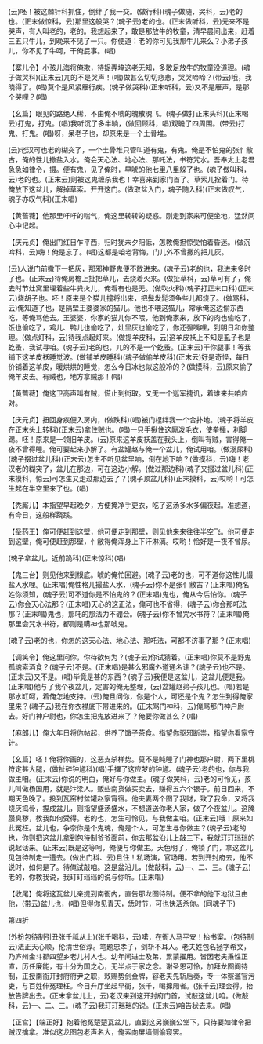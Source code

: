<!-- { "loadSidebar": true } -->
(云)呸！被这棘针科抓住，倒绊了我一交。(做行科)(魂子做随，哭科，云)老的也。(正末做惊科，云)那里这般哭？(魂子云)老的也。(正末做听科，云)元来不是哭声，有人叫老的，老的。我想起来了，敢是那放牛的牧童，清早晨间出来，赶着三五只牛儿，到晚来不见了一只。你便道：老的你可见我那牛儿来么？小弟子孩儿，你不见了牛呵，干俺屁事。(唱)

【寨儿令】小孩儿海将俺欺，待捉弄埯这老无知，多敢足放牛的牧童没道理。(魂子做哭科)(正末云)兀的不是哭声！(唱)做甚么切切悲悲，哭哭啼啼？(带云)哦，我晓得了。(唱)莫个是风紧雁行疾。(魂子做哭科)(正末听科，云)又不是雁声，是那个哭哩？(唱)

【幺篇】眼见的路绝人稀，不由俺不唬的魄散魂飞。(魂子做打正末头科)(正末喝云)打鬼，打鬼。(唱)我听沉了多半晌，(做回顾科，唱)观瞻了四周围。(带云)打鬼、打鬼。(唱)呀，呆老子也，却原来是一个土骨堆。

(云)老汉可也老的糊突了，一个土骨堆只管叫道有鬼，有鬼。俺是不怕鬼的张忄敝古，俺的性儿撒盐入水。俺会天心法、地心法、那吒法，书符咒水。吾奉太上老君急急如律令，摄。便有鬼，见了俺时，早唬的他七里八里躲了也。(魂子做叫科，云)老的也。(正末云)则被这鬼缠杀我也！幸喜来到家门首了。草索儿拴着门。待俺放下这盆儿，解掉草索。开开这门。(做取盆入门，魂子随入科)(正末做叹气，魂子亦叹气科)(正末唱)

【黄蔷薇】他那里吁吁的喘气，俺这里转转的疑惑。刚走到家来可便坐地，猛然间心中记起。

【庆元贞】俺出门红日乍平西，归时犹未夕阳低，怎教俺担惊受怕着昏迷。(做沉吟科，云)嗨！俺是忘了。(唱)这都是咱老背悔，门儿外不曾撒的把儿灰。

(云)人说门前撒下一把灰，那邪神野鬼便不敢进来。(魂子云)老的也，我进来多时了也。(正末云)待俺房檐上扯把草儿，去烧着火来。(做扯草科，云)草可有了，俺去时节灶窝里埋着些牛粪火儿，俺看有也是无。(做吹火科)(魂子打正末口科)(正末云)烧胡子也。呸！原来是个猫儿撞将出来，把鬓发髭须争些儿都烧了。(做骂科，云)俺知道了也，是隔壁王婆婆家的猫儿。他也不喂这猫儿，常承俺这边偷东西吃，等俺骂他去。王婆婆，你家的猫儿你不喂，他到俺家来，放下的肉也偷吃了，饭也偷吃了，鸡儿、鸭儿也偷吃了，灶里灰也偷吃了，你还强嘴哩，到明日和你整理。(做点灯科，云)待我点起灯来。(做提羊皮科，云)这羊皮袄上不知是虱子也是虼蚤，我试寻咱。(魂子云)老的也，兀的不是一个虼蚤。(正末云)干你腿事！等我铺下这羊皮袄睡觉波。(做铺羊皮睡科)(魂子做偷羊皮科)(正末云)好是奇怪，每日价铺着这羊皮，暖烘烘的睡觉，怎么今日冰也似这般冷的？(做摸科，云)原来偷了俺羊皮去。有贼也，地方拿贼那！(唱)

【黄蔷薇】俺这卫高声叫有贼，慌止到街取。又无一个巡军捷讥，着谁来共咱应对。

【庆元贞】扭回身疾便入房内，(做跌科)(唱)被门桯绊我一个合扑地。(魂子将羊皮在正末头上转科)(正末云)拿住贼也。(唱)一只手揪住这厮泼毛衣，使拳捶，利脚踢。呸！原来是一领旧羊皮。(云)原来这羊皮袄盖在我头上，倒叫有贼，害得俺一夜不曾得睡。俺可要起来小解了。有盆罐赵与俺一个盆儿，俺试用咱。(做溺尿科)(魂子掇过盆儿科)(正末云)怎生不听见盆里响，倒在地下响？(做摸科，云)嗨！老汉老的糊突了，盆儿在那边，可在这边小解。(做过那边科)(魂子又掇过盆儿科)(正末摸科，惊云)可怎生又走过那边去了？(魂子顶盆儿科)(正末摸科，云)哎哟！可怎生起在半空里来了也。(唱)

【秃厮儿】本指望早起晚夕，方便掩净手更衣，吃了这汤多水多偏夜起。准想道，有今日，这般样跷蹊。

【圣药王】俺可便赶到这壁，他可便走到那壁，则见他来来往往半空飞。他可便走到这壁，俺可便赶到那壁，忄敝得俺浑身上下汗淋漓。哎哟！恰好是一夜不曾尿。

(魂子拿盆儿，近前跪科)(正未惊科)(唱)

【鬼三台】则见他来到根底。唬的俺忙回避。(魂子云)老的也，可不道你这性儿撮盐入水哩。(正末唱)俺性格儿撮盐入水，(魂子云)你不是张忄敝古？(正末唱)俺名姓你须知，(魂子云)可不道你是不怕鬼的？(正末唱)鬼也，俺从今后怕你。(魂子云)你会天心法那？(正末唱)天心的这正法，俺可也不省得，(魂子云)你会那吒法那？(正末唱)鬼也，那吒的那法力不硼会。(魂子云)你不曾咒水书符？(正末唱)俺那里会咒水书符，都则是瞒神也那唬鬼。

(魂子云)老的也，你怎的这天心法、地心法、那吒法，可都不济事了那？(正末唱)

【调笑令】俺这里问你，你待欲何为？(魂子云)你试猜着。(正末唱)你莫不是野鬼孤魂索酒食？(魂子云)不是。(正末唱)是甚么邪魔外道通名讳？(魂子云)也不是。(正末云)又不是。(唱)毕竟是甚的东西？(魂子云)我便是这盆儿，这盆儿便是我。(正末唱)他与了我个夜盆儿，定害的俺无整理，(云)盆罐赵弟子孩儿也。(唱)若是那水缸呵，着俺怎地支持。(云)俺且问你，你是个人，可还是个鬼？怎生到得俺家里来？(魂子云)我在你衣襟底下带进来的。(正末骂门神科，云)俺骂那门神户尉去。好门神户尉也，你怎生把鬼放进来了？俺要你做甚么？(唱)

【麻郎儿】俺大年日将你帖起，供养了馓子茶食。指望你驱邪断祟，指望你看家守计。

【幺篇】呸！俺将你画的，这恶支杀样势。莫不是盹睡了门神也那户尉，两下里桃符定甚大腿，(做扯碎钟馗科)(唱)手攞了这应梦的钟馗。(魂子云)老的也，你与我做主咱。(正末云)你说的明白，俺好与你做主。(魂子做哭科，云)老的可怜见，孩儿叫做杨国用，就是汴梁人。贩些南货做买卖去，赚得五六个银子。前日回来，不期天色晚了。投到瓦窑村盆罐赵家宵宿。他夫妻两个图了我财，致了我命，又将我烧灰捣骨，捏成盆儿，则指望盛汤盛水，不想道送你老人家，做了个夜盆儿。这腌臜臭秽，教我如何受得。老的也，怎生可怜见，与我做主咱。(正末云)哦！原来如此冤枉。盆儿也，争奈你是个鬼魂，俺是个人，可怎生与你做主？(魂子云)老的也，你则把这盆儿拿到包待制爷爷面前，你去那盆沿儿上敲三下，我就玎玎珰珰的说起话来。(正末云)既是这等呵，俺便与你做主。天色明了，俺锁了门，拿这盆儿见包待制走一遭去。(做出门科、云)且住！私场演，官场用。若到开封府去，他不说时，如何是了。待俺试敲咱。这是盆沿儿，(做敲科，云)一、二、三。(魂子云)老的，你教我说，我玎玎珰珰的说与你听。(正末唱)

【收尾】俺将这瓦盆儿亲提到南衙内，直告那龙图待制。便不拿的他下地狱且由他，(带云)盆儿也，(唱)但得你见青天，恁时节，可也快活杀你。(同魂子下)

第四折

(外扮包待制引丑张千祗从上)(张千喝科，云)喏，在衙人马平安！抬书案。(包待制云)法正天心顺，伦清世俗淳。笔题忠孝子，剑斩不耳人。老夫姓包名拯字希文，乃庐州金斗郡四望乡老儿村人也。幼年间进士及弟，累蒙擢用。皆因老夫秉性正直，历任廉能，有十分为国之心，无半点于家之念。谢圣恩可怜，加拜龙图阁待制，正授南衙开封府府尹之职，敕赐势剑金牌，容老夫先斩后奏，专一体察滥官污吏，与百姓伸冤理枉。今日升厅坐起早衙，张千，喝撺厢者。(张千云)理会得。抬放告牌出去。(正末拿盆儿上，云)老汉来到这开封府门首，试敲这盆儿咱。(做敲科，云)一、二、三。(魂子云)我玎玎珰珰的说。(正末云)咱告状去来。(唱)

【正宫】【端正好】抱着他冤楚楚瓦盆儿，直到这另巍巍公堂下，只待要如律令把贼汉擒拿。准似这龙图包老声名大，俺索向屏墙侧偷窥罢。

